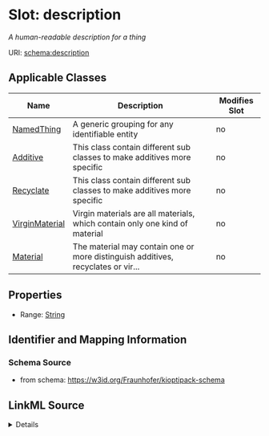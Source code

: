 # Slot: description


_A human-readable description for a thing_



URI: [schema:description](http://schema.org/description)



<!-- no inheritance hierarchy -->




## Applicable Classes

| Name | Description | Modifies Slot |
| --- | --- | --- |
[NamedThing](NamedThing.md) | A generic grouping for any identifiable entity |  no  |
[Additive](Additive.md) | This class contain different sub classes to make additives more specific |  no  |
[Recyclate](Recyclate.md) | This class contain different sub classes to make additives more specific |  no  |
[VirginMaterial](VirginMaterial.md) | Virgin materials are all materials, which contain only one kind of material |  no  |
[Material](Material.md) | The material may contain one or more distinguish additives, recyclates or vir... |  no  |







## Properties

* Range: [String](String.md)





## Identifier and Mapping Information







### Schema Source


* from schema: https://w3id.org/Fraunhofer/kioptipack-schema




## LinkML Source

<details>
```yaml
name: description
description: A human-readable description for a thing
from_schema: https://w3id.org/Fraunhofer/kioptipack-schema
rank: 1000
slot_uri: schema:description
alias: description
domain_of:
- NamedThing
- Additive
- Recyclate
- Virgin Material
range: string

```
</details>